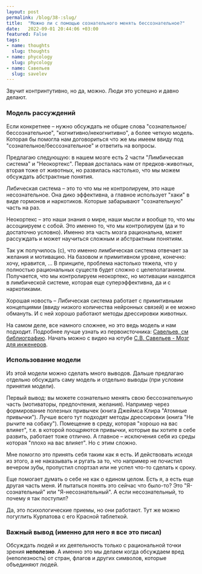```yaml
---
layout: post
permalink: /blog/38-:slug/
title:  "Можно ли с помощью сознательного менять бессознательное?"
date:   2022-09-01 20:44:06 +03:00
featured: False
tags: 
- name: thoughts
  slug: thoughts
- name: phycology
  slug: phycology
- name: Савельев
  slug: savelev
---
```


Звучит контринтутивно, но да, можно. Люди это успешно и давно делают.

### Модель рассуждений

Если конкретнее – нужно обсуждать не общие слова "сознательное/бессознательное", "когнитивно/некогнитивно", а более четкую модель. Которая бы помогла нам договориться что же мы имеем ввиду под "сознательное/бессознательное" и ответить на вопросы.

Предлагаю следующую: в нашем мозге есть 2 части "Лимбическая система" и "Неокортекс". Первая досталась нам от предков-животных, вторая тоже от животных, но развилась настолько, что мы можем обсуждать абстрактные понятия.

Либическая система – это то что мы не контролируем, это наше несознательное. Она дико эффективна, а главное использует "хаки" в виде гормонов и наркотиков. Которые забарывают "сознательную" часть на раз.

Неокортекс – это наши знания о мире, наши мысли и вообще то, что мы ассоциируем с собой. Это именно то, что мы контролируем (да и то достаточно условно). Именно эта часть мозга рациональна, может рассуждать и может научиться сложным и абстрактным понятиям.

Так уж получилось (с), что именно лимбическая система отвечает за желания и мотивацию. На базовом и примитивном уровне, конечно: хочу, нравится, ... В принципе, проблема настолько тяжела, что у полностью рациональных существ будет сложно с целеполаганием. Получается, что мы контролируем неокортекс, но мотивации находятся в лимбической системе, которая еще суперэффективна, да и с наркотиками. 

Хорошая новость – Либическая система работает с примитивными концепциями (ввиду низкого количества нейронных связей) и ее можно обмануть. И с ней хорошо работают методы дрессировки животных.

На самом деле, все намного сложнее, но это ведь модель и нам подходит. Подробнее лучше узнать из первоисточника: [Савельев, см библиографию](https://ru.wikipedia.org/wiki/%D0%A1%D0%B0%D0%B2%D0%B5%D0%BB%D1%8C%D0%B5%D0%B2,_%D0%A1%D0%B5%D1%80%D0%B3%D0%B5%D0%B9_%D0%92%D1%8F%D1%87%D0%B5%D1%81%D0%BB%D0%B0%D0%B2%D0%BE%D0%B2%D0%B8%D1%87). Начать можно с видео на ютубе [С.В. Савельев - Мозг для инженеров](https://www.youtube.com/watch?v=MN4cZ4GtjWA&themeRefresh=1).

### Использование модели
Из этой модели можно сделать много выводов. Дальше предлагаю отдельно обсуждать саму модель и отдельно выводы (при условии принятия модели).

Первый вывод: вы можете сознательно менять свою бессознательную часть (мотиваторы, предпочтения, желания). Например через формирование полезных привычек (книга Джеймса Клира "Атомные привычки"). Лучше всего тут подходят методы дрессировки (книга "Не рычите на собаку"). Помещение в среду, которая "хорошо на вас влияет", т.е. в которой поощряются привычки, которые вы хотите в себе развить, работает тоже отлично. А главное – исключения себя из среды которая "плохо на вас влияет". Но с этим сложно.

Мне помогло это принять себя таким как я есть. И действовать исходя из этого, а не наказывать и ругать за то, что например не почистил вечером зубы, пропустил спортзал или не успел что-то сделать к сроку.

Еще помогает думать о себе не как о едином целом. Есть я, а есть еще другая часть меня. И пытаться понять это сейчас что было-то? Это "Я-сознательный" или "Я-несознательный". А если несознательный, то почему я так поступил?

Да, это психологические приемы, но они работают. Тут же можно погуглить Курпатова с его Красной таблеткой.

### Важный вывод (именно для него я все это писал)
Обсуждать людей и их деятельность только с рациональной точки зрения **неполезно**. А именно это мы делаем когда обсуждаем вред (неполезность) от стран, флагов и других символов, которые объединяют людей.

